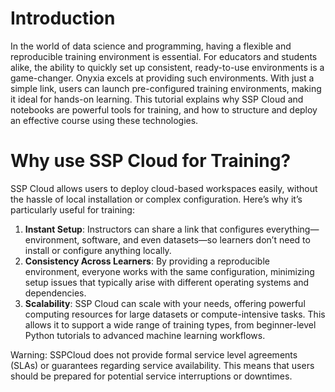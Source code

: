 # Introduction

In the world of data science and programming, having a flexible and reproducible training environment is essential. For educators and students alike, the ability to quickly set up consistent, ready-to-use environments is a game-changer. Onyxia excels at providing such environments. With just a simple link, users can launch pre-configured training environments, making it ideal for hands-on learning. This tutorial explains why SSP Cloud and notebooks are powerful tools for training, and how to structure and deploy an effective course using these technologies.

# Why use SSP Cloud for Training?

SSP Cloud allows users to deploy cloud-based workspaces easily, without the hassle of local installation or complex configuration. Here’s why it’s particularly useful for training:

1. **Instant Setup**: Instructors can share a link that configures everything—environment, software, and even datasets—so learners don’t need to install or configure anything locally.
2. **Consistency Across Learners**: By providing a reproducible environment, everyone works with the same configuration, minimizing setup issues that typically arise with different operating systems and dependencies.
3. **Scalability**: SSP Cloud can scale with your needs, offering powerful computing resources for large datasets or compute-intensive tasks. This allows it to support a wide range of training types, from beginner-level Python tutorials to advanced machine learning workflows.

Warning: SSPCloud does not provide formal service level agreements (SLAs) or guarantees regarding service availability. This means that users should be prepared for potential service interruptions or downtimes.

